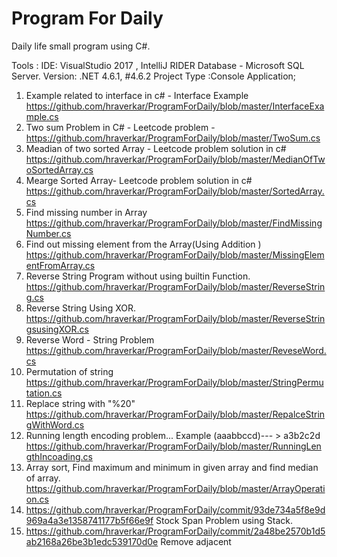 # Program For Daily
Daily life small program  using C#. 

Tools : 
IDE: VisualStudio 2017 , IntelliJ RIDER
Database -  Microsoft SQL Server.
Version: .NET 4.6.1, #4.6.2
Project Type :Console Application;

1) Example related to interface in c# - Interface Example https://github.com/hraverkar/ProgramForDaily/blob/master/InterfaceExample.cs
2) Two sum Problem in C# - Leetcode problem -  
https://github.com/hraverkar/ProgramForDaily/blob/master/TwoSum.cs
3) Meadian of two sorted Array - Leetcode problem solution in c#
https://github.com/hraverkar/ProgramForDaily/blob/master/MedianOfTwoSortedArray.cs
4) Mearge Sorted Array-  Leetcode problem solution in c#
https://github.com/hraverkar/ProgramForDaily/blob/master/SortedArray.cs
5) Find missing number in Array
https://github.com/hraverkar/ProgramForDaily/blob/master/FindMissingNumber.cs
6) Find out missing element from the Array(Using Addition )
https://github.com/hraverkar/ProgramForDaily/blob/master/MissingElementFromArray.cs
7) Reverse String Program without using builtin Function.
https://github.com/hraverkar/ProgramForDaily/blob/master/ReverseString.cs
8) Reverse String Using XOR.
https://github.com/hraverkar/ProgramForDaily/blob/master/ReverseStringsusingXOR.cs
9) Reverse Word - String Problem
https://github.com/hraverkar/ProgramForDaily/blob/master/ReveseWord.cs
10) Permutation of string 
https://github.com/hraverkar/ProgramForDaily/blob/master/StringPermutation.cs
11) Replace string with "%20"
https://github.com/hraverkar/ProgramForDaily/blob/master/RepalceStringWithWord.cs
12) Running length encoding problem... Example (aaabbccd)--- > a3b2c2d
https://github.com/hraverkar/ProgramForDaily/blob/master/RunningLengthIncoading.cs
13) Array sort,  Find maximum and minimum in given array and find median of array.
https://github.com/hraverkar/ProgramForDaily/blob/master/ArrayOperation.cs
14) https://github.com/hraverkar/ProgramForDaily/commit/93de734a5f8e9d969a4a3e1358741177b5f66e9f
Stock Span Problem using Stack.
15) https://github.com/hraverkar/ProgramForDaily/commit/2a48be2570b1d5ab2168a26be3b1edc539170d0e
Remove adjacent 


